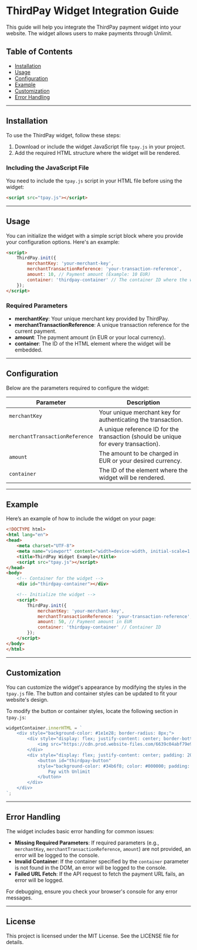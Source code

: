 
# ThirdPay Widget Integration Guide

This guide will help you integrate the ThirdPay payment widget into your website. The widget allows users to make payments through Unlimit.

## Table of Contents
- [Installation](#installation)
- [Usage](#usage)
- [Configuration](#configuration)
- [Example](#example)
- [Customization](#customization)
- [Error Handling](#error-handling)

---

## Installation

To use the ThirdPay widget, follow these steps:

1. Download or include the widget JavaScript file `tpay.js` in your project.
2. Add the required HTML structure where the widget will be rendered.

### Including the JavaScript File

You need to include the `tpay.js` script in your HTML file before using the widget:

```html
<script src="tpay.js"></script>
```

---

## Usage

You can initialize the widget with a simple script block where you provide your configuration options. Here's an example:

```html
<script>
    ThirdPay.init({
        merchantKey: 'your-merchant-key',
        merchantTransactionReference: 'your-transaction-reference',
        amount: 10, // Payment amount (Example: 10 EUR)
        container: 'thirdpay-container' // The container ID where the widget will be rendered
    });
</script>
```

### Required Parameters

- **merchantKey**: Your unique merchant key provided by ThirdPay.
- **merchantTransactionReference**: A unique transaction reference for the current payment.
- **amount**: The payment amount (in EUR or your local currency).
- **container**: The ID of the HTML element where the widget will be embedded.

---

## Configuration

Below are the parameters required to configure the widget:

| Parameter                  | Description                                                                 |
|-----------------------------|-----------------------------------------------------------------------------|
| `merchantKey`               | Your unique merchant key for authenticating the transaction.                 |
| `merchantTransactionReference` | A unique reference ID for the transaction (should be unique for every transaction). |
| `amount`                    | The amount to be charged in EUR or your desired currency.                   |
| `container`                 | The ID of the element where the widget will be rendered.                     |

---

## Example

Here’s an example of how to include the widget on your page:

```html
<!DOCTYPE html>
<html lang="en">
<head>
    <meta charset="UTF-8">
    <meta name="viewport" content="width=device-width, initial-scale=1.0">
    <title>ThirdPay Widget Example</title>
    <script src="tpay.js"></script>
</head>
<body>
    <!-- Container for the widget -->
    <div id="thirdpay-container"></div>

    <!-- Initialize the widget -->
    <script>
        ThirdPay.init({
            merchantKey: 'your-merchant-key',
            merchantTransactionReference: 'your-transaction-reference',
            amount: 50, // Payment amount in EUR
            container: 'thirdpay-container' // Container ID
        });
    </script>
</body>
</html>
```

---

## Customization

You can customize the widget's appearance by modifying the styles in the `tpay.js` file. The button and container styles can be updated to fit your website's design.

To modify the button or container styles, locate the following section in `tpay.js`:

```javascript
widgetContainer.innerHTML = `
    <div style="background-color: #1e1e28; border-radius: 8px;">
        <div style="display: flex; justify-content: center; border-bottom: 2px solid #58585b; padding-top: 20px; padding-bottom: 20px;">
            <img src="https://cdn.prod.website-files.com/6639c04abf79e9627e4cbbc5/6639c1189a4ab33de95344f7_ThirdPay%20Logo.svg" alt="thirdpay" style="height: 40px; margin: auto;">
        </div>
        <div style="display: flex; justify-content: center; padding: 20px; ">
            <button id="thirdpay-button" 
            style="background-color: #34b6f8; color: #000000; padding: 10px 20px; border: none; border-radius: 25px; cursor: pointer; width: 100%; font-size: 15px;">
                Pay with Unlimit
            </button>
        </div>
    </div>
`;
```

---

## Error Handling

The widget includes basic error handling for common issues:

- **Missing Required Parameters**: If required parameters (e.g., `merchantKey`, `merchantTransactionReference`, `amount`) are not provided, an error will be logged to the console.
- **Invalid Container**: If the container specified by the `container` parameter is not found in the DOM, an error will be logged to the console.
- **Failed URL Fetch**: If the API request to fetch the payment URL fails, an error will be logged.

For debugging, ensure you check your browser's console for any error messages.

---

## License

This project is licensed under the MIT License. See the LICENSE file for details.

